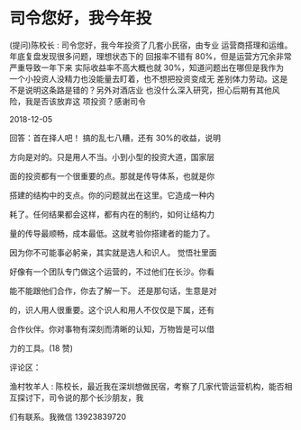 # 司令您好，我今年投

(提问)陈校长 : 司令您好，我今年投资了几套小民宿，由专业 运营商搭理和运维。年底复盘发现很多问题，理想状态下的 回报率不错有 80%，但是运营方冗余非常严重导致一年下来 实际收益率不高大概也就 30%，知道问题出在哪但是我作为 一个小投资人没精力也没能量去盯着，也不想把投资变成无 差别体力劳动。这是不是说明这条路是错的？另外对酒店业 也没什么深入研究，担心后期有其他风险，我是否该放弃这 项投资？感谢司令

2018-12-05

回答：首在择人吧！ 搞的乱七八糟，还有 30%的收益，说明

方向是对的。只是用人不当。小到小型的投资大道，国家层

面的投资都有一个很重要的点。那就是传导体系，也就是你

搭建的结构中的支点。你的问题就出在这里。它造成一种内

耗了。任何结果都会这样，都有内在的制约，如何让结构力

量的传导最顺畅，成本最低。这就考验你搭建者的能力了。

因为你不可能事必躬亲，其实就是选人和识人。 觉悟社里面

好像有一个团队专门做这个运营的，不过他们在长沙。你看

能不能跟他们合作，你去了解一下。 还是那句话，生意是对

的，识人用人很重要。这个识人和用人不仅仅是下属，还有

合作伙伴。你对事物有深刻而清晰的认知，万物皆是可以借

力的工具。(18 赞)

评论区：

渔村牧羊人 : 陈校长，最近我在深圳想做民宿，考察了几家代管运营机构，能否相互探讨下，司令说的那个长沙朋友，我

们有联系。我微信 13923839720